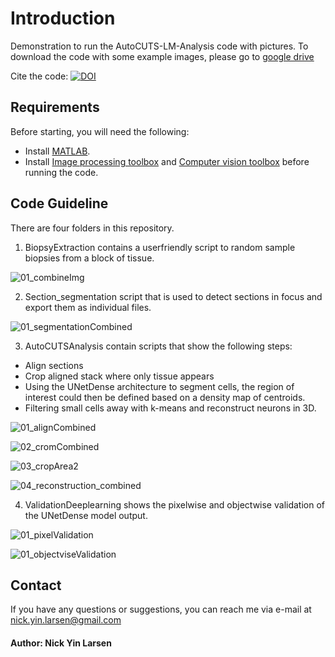 # Introduction
Demonstration to run the AutoCUTS-LM-Analysis code with pictures.
To download the code with some example images, please go to [google drive](https://drive.google.com/drive/folders/1PFH3ZDogbBHG3NMdwgxhIrmVJBk39LKw?usp=sharing)

Cite the code:
[![DOI](https://zenodo.org/badge/313559780.svg)](https://zenodo.org/badge/latestdoi/313559780)

## Requirements 
Before starting, you will need the following:

- Install [MATLAB](https://www.mathworks.com/downloads/).
- Install [Image processing toolbox](https://www.mathworks.com/products/image.html) and [Computer vision toolbox](https://www.mathworks.com/products/computer-vision.html) before running the code. 


## Code Guideline

There are four folders in this repository.

1. BiopsyExtraction contains a userfriendly script to random sample biopsies from a block of tissue.  

![01_combineImg](https://user-images.githubusercontent.com/70948370/100009936-cdd99100-2dcf-11eb-893a-8a4dd9c1ef1d.png)



2. Section_segmentation script that is used to detect sections in focus and export them as individual files.

![01_segmentationCombined](https://user-images.githubusercontent.com/70948370/100010000-ea75c900-2dcf-11eb-9ce9-e4a37dcf3f7b.png)



3. AutoCUTSAnalysis contain scripts that show the following steps: 
- Align sections
- Crop aligned stack where only tissue appears
- Using the UNetDense architecture to segment cells, the region of interest could then be defined based on a density map of centroids.
- Filtering small cells away with k-means and reconstruct neurons in 3D. 

![01_alignCombined](https://user-images.githubusercontent.com/70948370/100010106-0d07e200-2dd0-11eb-8599-7741753e5d92.png)

![02_cromCombined](https://user-images.githubusercontent.com/70948370/100010154-20b34880-2dd0-11eb-8523-ddbdca6de5d5.png)

![03_cropArea2](https://user-images.githubusercontent.com/70948370/100010304-5b1ce580-2dd0-11eb-894a-373cf6171c68.png)

![04_reconstruction_combined](https://user-images.githubusercontent.com/70948370/100068174-75d67500-2e37-11eb-89a6-39aa7ab141be.png)



4. ValidationDeeplearning shows the pixelwise and objectwise validation of the UNetDense model output.

![01_pixelValidation](https://user-images.githubusercontent.com/70948370/100068549-fe551580-2e37-11eb-98ab-5f6a0f963764.png)

![01_objectviseValidation](https://user-images.githubusercontent.com/70948370/100068564-01500600-2e38-11eb-829a-c3b91dce2898.png)


## Contact
If you have any questions or suggestions, you can reach me via e-mail at nick.yin.larsen@gmail.com

#### Author: Nick Yin Larsen

